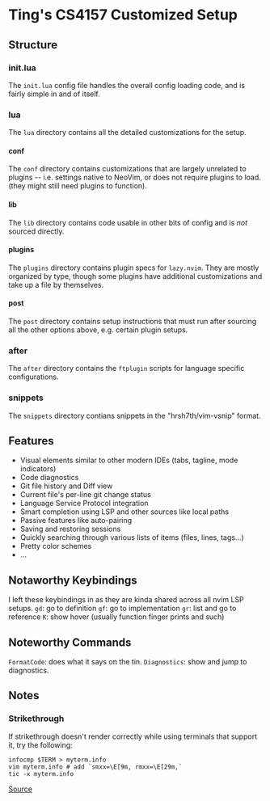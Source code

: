# Ting's CS4157 Customized Setup

## Structure

### init.lua

The `init.lua` config file handles the overall config loading code, and is
fairly simple in and of itself.

### lua

The `lua` directory contains all the detailed customizations for the setup.

#### conf

The `conf` directory contains customizations that are largely unrelated to
plugins -- i.e. settings native to NeoVim, or does not require plugins to load.
(they might still need plugins to function).

#### lib

The `lib` directory contains code usable in other bits of config and is _not_
sourced directly.

#### plugins

The `plugins` directory contains plugin specs for `lazy.nvim`. They are mostly
organized by type, though some plugins have additional customizations and take
up a file by themselves.

#### post

The `post` directory contains setup instructions that must run after sourcing
all the other options above, e.g. certain plugin setups.

### after

The `after` directory contains the `ftplugin` scripts for language specific
configurations.

### snippets

The `snippets` directory contians snippets in the "hrsh7th/vim-vsnip" format.

## Features

- Visual elements similar to other modern IDEs (tabs, tagline, mode indicators)
- Code diagnostics
- Git file history and Diff view
- Current file's per-line git change status
- Language Service Protocol integration
- Smart completion using LSP and other sources like local paths
- Passive features like auto-pairing
- Saving and restoring sessions
- Quickly searching through various lists of items (files, lines, tags...)
- Pretty color schemes
- ...

## Notaworthy Keybindings

I left these keybindings in as they are kinda shared across all nvim LSP setups.
`gd`: go to definition
`gf`: go to implementation
`gr`: list and go to reference
`K`: show hover (usually function finger prints and such)

## Noteworthy Commands

`FormatCode`: does what it says on the tin.
`Diagnostics`: show and jump to diagnostics.

## Notes

### Strikethrough

If strikethrough doesn't render correctly while using terminals that support it,
try the following:

```
infocmp $TERM > myterm.info
vim myterm.info # add `smxx=\E[9m, rmxx=\E[29m,`
tic -x myterm.info
```

[Source](https://github.com/neovim/neovim/discussions/24346#discussioncomment-9197378)
